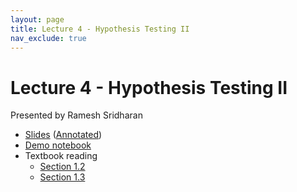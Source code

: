 ```yaml
---
layout: page
title: Lecture 4 - Hypothesis Testing II
nav_exclude: true
---
```


# Lecture 4 - Hypothesis Testing II

Presented by Ramesh Sridharan

- [Slides](https://docs.google.com/presentation/d/1ORFdjgJ-5Or3afEg1v6XV5v4eZiGArFJo5Qq-SXzh6U/edit?usp=sharing) ([Annotated](https://drive.google.com/file/d/1yrDM8qq-02v870ujykxrfYbgweJ9TfXk/view?usp=drive_link))
- [Demo notebook](https://data102.datahub.berkeley.edu/hub/user-redirect/git-pull?repo=https%3A%2F%2Fgithub.com%2Fds-102%2Fsp25-materials&urlpath=lab%2Ftree%2Fsp25-materials%2Flecture%2Flecture04%2Fp_value_thresholding.ipynb&branch=main)
- Textbook reading
  - [Section 1.2](https://data102.org/ds-102-book/content/chapters/01/02_hypothesis_testing.html)
  - [Section 1.3](https://data102.org/ds-102-book/content/chapters/01/03_multiple_tests.html)
